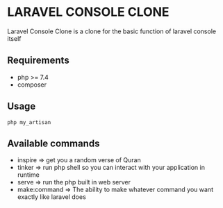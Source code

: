 # LARAVEL CONSOLE CLONE

Laravel Console Clone is a clone for the basic function of laravel console itself

## Requirements

* php >= 7.4 
* composer

## Usage
``php my_artisan``

## Available commands

* inspire => get you a random verse of Quran
* tinker => run php shell so you can interact with your application in runtime
* serve => run the php built in web server 
* make:command => The ability to make whatever command you want exactly like laravel does






